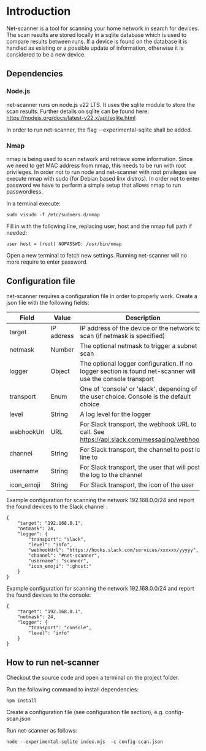 # Introduction

Net-scanner is a tool for scanning your home network in search for devices. The scan results are stored locally in a sqlite database which is used to compare results between runs. If a device is found on the database it is handled as existing or a possible update of information, otherwise it is considered to be a new device.

## Dependencies

### Node.js

net-scanner runs on node.js v22 LTS. It uses the sqlite module to store the scan results. 
Further details on sqlite can be found here: https://nodejs.org/docs/latest-v22.x/api/sqlite.html

In order to run net-scanner, the flag --experimental-sqlite shall be added.

### Nmap

nmap is being used to scan network and retrieve some information. Since we need to get MAC address from nmap, this needs to be run with root privileges. In order not to run node and net-scanner with root privileges we execute nmap with sudo (for Debian based linx distros).
In order not to enter password we have to perform a simple setup that allows nmap to run passwordless. 

In a terminal execute:

    sudo visudo -f /etc/sudoers.d/nmap

Fill in with the following line, replacing user, host and the nmap full path if needed:

    user host = (root) NOPASSWD: /usr/bin/nmap

Open a new terminal to fetch new settings. Running net-scanner will no more require to enter password.

## Configuration file

net-scanner requires a configuration file in order to properly work. Create a json file with the following fields:

| Field | Value | Description |
|-------|-------|-------------|
| target | IP address | IP address of the device or the network to scan (if netmask is specified) |
| netmask | Number | The optional netmask to trigger a subnet scan |
| logger | Object | The optional logger configuration. If no logger section is found net-scanner will use the console transport |
| transport | Enum | One of 'console' or 'slack', depending of the user choice. Console is the default choice |
| level | String | A log level for the logger |
| webhookUrl | URL | For Slack transport, the webhook URL to call. See https://api.slack.com/messaging/webhooks |
| channel | String | For Slack transport, the channel to post log line to |
| username | String | For Slack transport, the user that will post the log to the channel |
| icon_emoji | String | For Slack transport, the icon of the user |


Example configuration for scanning the network 192.168.0.0/24 and report the found devices to the Slack channel :

    {
        "target": "192.168.0.1",
        "netmask": 24,
        "logger": {
            "transport": "slack",
            "level": "info",
            "webhookUrl": "https://hooks.slack.com/services/xxxxxx/yyyyy",
            "channel": "#net-scanner",
            "username": "scanner",
            "icon_emoji": ":ghost:"
        }
    }

Example configuration for scanning the network 192.168.0.0/24 and report the found devices to the console:

    {
        "target": "192.168.0.1",
        "netmask": 24,
        "logger": {
            "transport": "console",
            "level": "info"
        }
    }





## How to run net-scanner

Checkout the source code and open a terminal on the project folder.

Run the following command to install dependencies:

    npm install

Create a configuration file (see configuration file section), e.g. config-scan.json

Run net-scanner as follows:

    node --experimental-sqlite index.mjs  -c config-scan.json